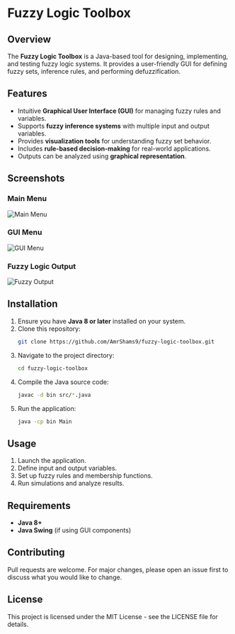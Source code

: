# Fuzzy Logic Toolbox

## Overview
The **Fuzzy Logic Toolbox** is a Java-based tool for designing, implementing, and testing fuzzy logic systems. It provides a user-friendly GUI for defining fuzzy sets, inference rules, and performing defuzzification.

## Features
- Intuitive **Graphical User Interface (GUI)** for managing fuzzy rules and variables.
- Supports **fuzzy inference systems** with multiple input and output variables.
- Provides **visualization tools** for understanding fuzzy set behavior.
- Includes **rule-based decision-making** for real-world applications.
- Outputs can be analyzed using **graphical representation**.

## Screenshots
### Main Menu
![Main Menu](./images/MainMenu.PNG)

### GUI Menu
![GUI Menu](./images/GUI_menu.PNG)

### Fuzzy Logic Output
![Fuzzy Output](./images/output_Fuzzy.PNG)

## Installation
1. Ensure you have **Java 8 or later** installed on your system.
2. Clone this repository:
   ```sh
   git clone https://github.com/AmrShams9/fuzzy-logic-toolbox.git
   ```
3. Navigate to the project directory:
   ```sh
   cd fuzzy-logic-toolbox
   ```
4. Compile the Java source code:
   ```sh
   javac -d bin src/*.java
   ```
5. Run the application:
   ```sh
   java -cp bin Main
   ```

## Usage
1. Launch the application.
2. Define input and output variables.
3. Set up fuzzy rules and membership functions.
4. Run simulations and analyze results.

## Requirements
- **Java 8+**
- **Java Swing** (if using GUI components)

## Contributing
Pull requests are welcome. For major changes, please open an issue first to discuss what you would like to change.

## License
This project is licensed under the MIT License - see the LICENSE file for details.
